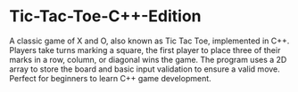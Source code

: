 # Tic-Tac-Toe-C++-Edition

A classic game of X and O, also known as Tic Tac Toe, implemented in C++. Players take turns marking a square, the first player to place three of their marks in a row, column, or diagonal wins the game. The program uses a 2D array to store the board and basic input validation to ensure a valid move. Perfect for beginners to learn C++ game development.
